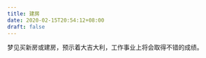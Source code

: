 ```yaml
---
title: 建房
date: 2020-02-15T20:54:12+08:00
draft: false
---
```


梦见买新房或建房，预示着大吉大利，工作事业上将会取得不错的成绩。<br>
